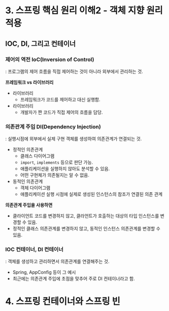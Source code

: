 # 3. 스프링 핵심 원리 이해2 - 객체 지향 원리 적용
## IOC, DI, 그리고 컨테이너
### 제어의 역전 IoC(Inversion of Control)
: 프로그램의 제어 흐름을 직접 제어하는 것이 아니라 외부에서 관리하는 것.

**프레임워크 vs 라이브러리**
- 라이브러리
  - 프레임워크가 코드를 제어하고 대신 실행함.
- 라이브러리
  - 개발자가 짠 코드가 직접 제어의 흐름을 담당.

### 의존관계 주입 DI(Dependency Injection)
: 실행시점에 외부에서 실제 구현 객체를 생성하여 의존관계가 연결되는 것.
- 정적인 의존관계
    - 클래스 다이어그램
    - `import`, `implements` 등으로 판단 가능.
    - 애플리케이션을 실행하지 않아도 분석할 수 있음.
    - 어떤 구현체가 의존될지는 알 수 없음.
- 동적인 의존관계
  - 객체 다이어그램
  - 애플리케이션 실행 시점에 실제로 생성된 인스턴스의 참조가 연결된 의존 관계

**의존관계 주입을 사용하면**
- 클라이언트 코드를 변경하지 않고, 클라언트가 호출하는 대상의 타입 인스턴스를 변경할 수 있음. 
- 정적인 클래스 의존관계를 변경하지 않고, 동적인 인스턴스 의존관계를 변경할 수 있음.

### IOC 컨테이너, DI 컨테이너
: 객체를 생성하고 관리하면서 의존관계를 연결해주는 것.

- Spring, AppConfig 등이 그 예시
- 최근에는 의존관계 주입에 초점을 맞추어 주로 DI 컨테이너라고 함.

# 4. 스프링 컨테이너와 스프링 빈
